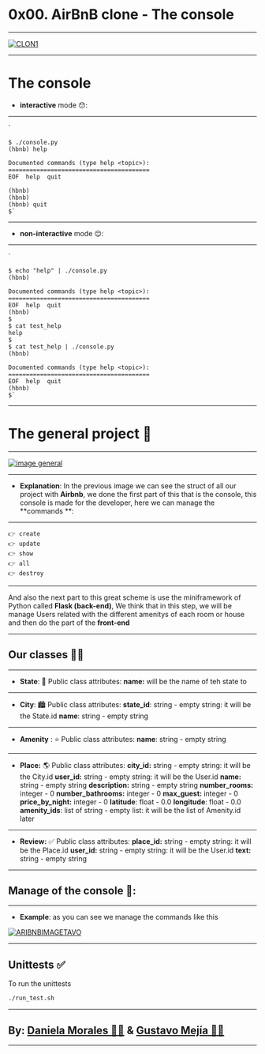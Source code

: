 # 0x00. AirBnB clone - The console

------------
<a href="https://ibb.co/hfv1q1B"><img src="https://i.ibb.co/tX5PdPq/CLON1.png" alt="CLON1" border="0"></a>

------------

# The console 

* **interactive** mode  😯:

------------

`

	$ ./console.py
	(hbnb) help

	Documented commands (type help <topic>):
	========================================
	EOF  help  quit

	(hbnb) 
	(hbnb) 
	(hbnb) quit
	$`

------------

* **non-interactive** mode 😌:  

------------
`


	$ echo "help" | ./console.py
	(hbnb)

	Documented commands (type help <topic>):
	========================================
	EOF  help  quit
	(hbnb) 
	$
	$ cat test_help
	help
	$
	$ cat test_help | ./console.py
	(hbnb)

	Documented commands (type help <topic>):
	========================================
	EOF  help  quit
	(hbnb) 
	$`



------------
# The general project 👋

------------
[![image general](https://holbertonintranet.s3.amazonaws.com/uploads/medias/2018/6/815046647d23428a14ca.png?X-Amz-Algorithm=AWS4-HMAC-SHA256&X-Amz-Credential=AKIARDDGGGOUWMNL5ANN%2F20201104%2Fus-east-1%2Fs3%2Faws4_request&X-Amz-Date=20201104T154544Z&X-Amz-Expires=86400&X-Amz-SignedHeaders=host&X-Amz-Signature=ea1fa15ce7eafa6a77037f793682f22eb8b6685d7f018551ca63a54abe72d4a1 "image general")](http://https://holbertonintranet.s3.amazonaws.com/uploads/medias/2018/6/815046647d23428a14ca.png?X-Amz-Algorithm=AWS4-HMAC-SHA256&X-Amz-Credential=AKIARDDGGGOUWMNL5ANN%2F20201104%2Fus-east-1%2Fs3%2Faws4_request&X-Amz-Date=20201104T154544Z&X-Amz-Expires=86400&X-Amz-SignedHeaders=host&X-Amz-Signature=ea1fa15ce7eafa6a77037f793682f22eb8b6685d7f018551ca63a54abe72d4a1 "image general")


------------

* **Explanation**:  In the previous image we can see the struct of all our project with **Airbnb**, we done the first part of this that is the console, this console is made for the developer, here we can manage the **commands **:

------------

	👉 create
	👉 update
	👉 show
	👉 all
	👉 destroy

------------

And also the next part to this great scheme is use the miniframework of Python called **Flask  (back-end)**, We think that in this step, we will be manage Users related with the different amenitys of each room or house and then do the part of the **front-end**

------------
## Our classes 🙌🏻

------------

* **State**: 🌆
	Public class attributes:
	**name:** will be the name of teh state to

------------

* **City**: 🏙
	Public class attributes:
	**state_id**: string - empty string: it will be the State.id
	**name**: string - empty string

------------

* **Amenity** : ⭐️
	Public class attributes:
	**name**: string - empty string

------------


* **Place:** 🌎
	Public class attributes:
	**city_id:** string - empty string: it will be the City.id
	**user_id:** string - empty string: it will be the User.id
	**name:** string - empty string
	**description:** string - empty string
	**number_rooms:** integer - 0
	**number_bathrooms:** integer - 0
	**max_guest:** integer - 0
	**price_by_night:** integer - 0
	**latitude**: float - 0.0
	**longitude**: float - 0.0
	**amenity_ids**: list of string - empty list: it will be the list of Amenity.id later

------------


* **Review:** ✅
	Public class attributes:
	**place_id:** string - empty string: it will be the Place.id
	**user_id:** string - empty string: it will be the User.id
	**text:** string - empty string


------------
## Manage of the console 🌈:

------------

* **Example**: as you can see we manage the commands like this

<a href="https://ibb.co/Gk4wKSW"><img src="https://i.ibb.co/92kXF5b/ARIBNBIMAGETAVO.png" alt="ARIBNBIMAGETAVO" border="0"></a>

------------

## Unittests ✅
To run the unittests
```bash
./run_test.sh
```

------------

## By: <a href="https://github.com/daniela2001-png">Daniela Morales 🙋‍♀️</a>  & <a href="https://github.com/Athesto"> Gustavo Mejía 🙋‍♂️</a>

------------

